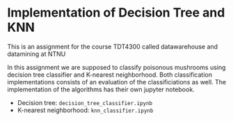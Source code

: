 # Implementation of Decision Tree and KNN
This is an assignment for the course TDT4300 called datawarehouse and datamining at NTNU

In this assignment we are supposed to classify poisonous mushrooms using decision tree classifier and K-nearest neighborhood. Both classification implementations consists of an evaluation of the classificiations as well. The implementation of the algorithms has their own jupyter notebook. 
* Decision tree: <code>decision_tree_classifier.ipynb</code>
* K-nearest neighborhood: <code>knn_classifier.ipynb</code>
